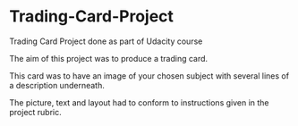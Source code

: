 # Trading-Card-Project
Trading Card Project done as part of Udacity course

The aim of this project was to produce a trading card.

This card was to have an image of your chosen subject with several lines of a description underneath.

The picture, text and layout had to conform to instructions given in the project rubric.

